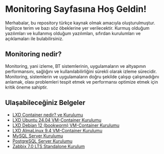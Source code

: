 # Monitoring Sayfasına Hoş Geldin!

Merhabalar, bu repository türkçe kaynak olmak amacıyla oluşturulmuştur. İngilizce terim ve bazı söz öbeklerine yer 
verilecektir. Kurmuş olduğum yazılımları ve kullanmış olduğum yazılımları, sıfırdan kurulumları ve açıklamaları ile
bulabilirsiniz.


## Monitoring nedir?

Monitoring, yani izleme, BT sistemlerinin, uygulamaların ve altyapının performansını, sağlığını ve kullanılabilirliğini sürekli olarak izleme sürecidir. Monitoring, sistemlerin ve uygulamaların doğru şekilde çalışıp çalışmadığını anlamak, olası problemleri tespit etmek ve performansı optimize etmek için kritik öneme sahiptir.


## Ulaşabileceğiniz Belgeler
- [LXD Container nedir? ve Kurulumu](https://github.com/Burakherdogan/monitoring/blob/main/Documents/lxd_container_kurulum.md "LXD Container nedir? ve Kurulumu")
- [LXD Ubuntu 24.04 VM-Container Kurulumu](https://github.com/burakherdogan/monitoring "LXD Ubuntu VM-Container Kurulumu")
- [LXD Debian 12 (bookworm) VM-Container Kurulumu](https://github.com/burakherdogan/monitoring "LXD Debian VM-Container Kurulumu")
- [LXD AlmaLinux 9.4 VM-Container Kurulumu](https://github.com/burakherdogan/monitoring "LXD AlmaLinux 9.4 VM-Container Kurulumu")
- [MySQL Server Kurulumu](https://github.com/burakherdogan/monitoring "MySQL Server Kurulumu")
- [PostgreSQL Server Kurulumu](https://github.com/burakherdogan/monitoring "PostgreSQL Server Kurulumu")
- [Zabbix 7.0 LTS Standalone Kurulum](https://github.com/burakherdogan/monitoring "Zabbix 7.0 LTS Standalone Kurulum")
  
